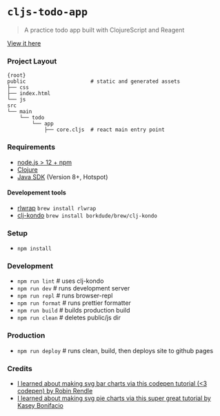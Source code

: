 # `cljs-todo-app`

> A practice todo app built with ClojureScript and Reagent

[View it here](https://dviramontes.github.io/cljs-todo-app/)

### Project Layout

```
{root}
public                     # static and generated assets
├── css
├── index.html
└── js
src
└── main
    └── todo
        └── app
            ├── core.cljs  # react main entry point
```

### Requirements

- [node.js > 12 + npm](https://nodejs.org/en/)
- [Clojure](https://clojure.org/guides/getting_started)
- [Java SDK](https://adoptopenjdk.net/) (Version 8+, Hotspot)

#### Developement tools

- [rlwrap](https://github.com/hanslub42/rlwrap) `brew install rlwrap`
- [clj-kondo](https://github.com/clj-kondo/clj-kondo/blob/master/doc/install.md) `brew install borkdude/brew/clj-kondo`

### Setup

- `npm install`

### Development

- `npm run lint` # uses clj-kondo
- `npm run dev` # runs development server
- `npm run repl` # runs browser-repl
- `npm run format` # runs prettier formatter
- `npm run build` # builds production build
- `npm run clean` # deletes public/js dir

### Production

- `npm run deploy` # runs clean, build, then deploys site to github pages

### Credits

- [I learned about making svg bar charts via this codepen tutorial (<3 codepen) by Robin Rendle](https://css-tricks.com/how-to-make-charts-with-svg/)
- [I learned about making svg pie charts via this super great tutorial by Kasey Bonifacio](https://seesparkbox.com/foundry/how_to_code_an_SVG_pie_chart)
